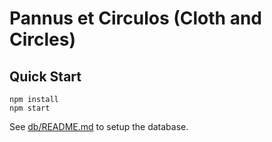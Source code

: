 # Pannus et Circulos (Cloth and Circles)


## Quick Start

    npm install
    npm start

See [db/README.md](db/README.md#create-database) to setup the database.

